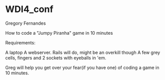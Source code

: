 # WDI4_conf

Gregory Fernandes

How to code a "Jumpy Piranha" game in 10 minutes

Requirements:

A laptop
A webserver. Rails will do, might be an overkill though
A few grey cells, fingers and 2 sockets with eyeballs in 'em.

Greg will help you get over your fear(if you have one) of coding a game in 10 minutes.


